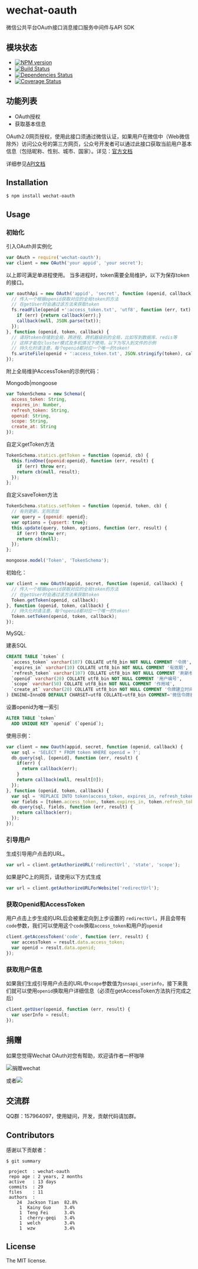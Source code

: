 wechat-oauth
===============

微信公共平台OAuth接口消息接口服务中间件与API SDK

## 模块状态

- [![NPM version](https://badge.fury.io/js/wechat-oauth.png)](http://badge.fury.io/js/wechat-oauth)
- [![Build Status](https://travis-ci.org/node-webot/wechat-oauth.png?branch=master)](https://travis-ci.org/node-webot/wechat-oauth)
- [![Dependencies Status](https://david-dm.org/node-webot/wechat-oauth.png)](https://david-dm.org/node-webot/wechat-oauth)
- [![Coverage Status](https://coveralls.io/repos/node-webot/wechat-oauth/badge.png)](https://coveralls.io/r/node-webot/wechat-oauth)

## 功能列表
- OAuth授权
- 获取基本信息

OAuth2.0网页授权，使用此接口须通过微信认证，如果用户在微信中（Web微信除外）访问公众号的第三方网页，公众号开发者可以通过此接口获取当前用户基本信息（包括昵称、性别、城市、国家）。详见：[官方文档](http://mp.weixin.qq.com/wiki/index.php?title=网页授权获取用户基本信息)

详细参见[API文档](http://doxmate.cool/node-webot/wechat-oauth/api.html)

## Installation

```sh
$ npm install wechat-oauth
```

## Usage

### 初始化
引入OAuth并实例化

```js
var OAuth = require('wechat-oauth');
var client = new OAuth('your appid', 'your secret');
```

以上即可满足单进程使用。
当多进程时，token需要全局维护，以下为保存token的接口。

```js
var oauthApi = new OAuth('appid', 'secret', function (openid, callback) {
  // 传入一个根据openid获取对应的全局token的方法
  // 在getUser时会通过该方法来获取token
  fs.readFile(openid +':access_token.txt', 'utf8', function (err, txt) {
    if (err) {return callback(err);}
    callback(null, JSON.parse(txt));
  });
}, function (openid, token, callback) {
  // 请将token存储到全局，跨进程、跨机器级别的全局，比如写到数据库、redis等
  // 这样才能在cluster模式及多机情况下使用，以下为写入到文件的示例
  // 持久化时请注意，每个openid都对应一个唯一的token!
  fs.writeFile(openid + ':access_token.txt', JSON.stringify(token), callback);
});
```

附上全局维护AccessToken的示例代码：

Mongodb|mongoose

``` js
var TokenSchema = new Schema({
  access_token: String,
  expires_in: Number,
  refresh_token: String,
  openid: String,
  scope: String,
  create_at: String
});
```

自定义getToken方法

```js
TokenSchema.statics.getToken = function (openid, cb) {
  this.findOne({openid:openid}, function (err, result) {
    if (err) throw err;
    return cb(null, result);
  });
};
```

自定义saveToken方法

```js
TokenSchema.statics.setToken = function (openid, token, cb) {
  // 有则更新，无则添加
  var query = {openid: openid};
  var options = {upsert: true};
  this.update(query, token, options, function (err, result) {
    if (err) throw err;
    return cb(null);
  });
};

mongoose.model('Token', 'TokenSchema');
```

初始化：

```js
var client = new OAuth(appid, secret, function (openid, callback) {
  // 传入一个根据openid获取对应的全局token的方法
  // 在getUser时会通过该方法来获取token
  Token.getToken(openid, callback);
}, function (openid, token, callback) {
  // 持久化时请注意，每个openid都对应一个唯一的token!
  Token.setToken(openid, token, callback);
});
```

MySQL:

建表SQL

```sql
CREATE TABLE `token` (
  `access_token` varchar(107) COLLATE utf8_bin NOT NULL COMMENT '令牌',
  `expires_in` varchar(10) COLLATE utf8_bin NOT NULL COMMENT '有效期',
  `refresh_token` varchar(107) COLLATE utf8_bin NOT NULL COMMENT '刷新参数',
  `openid` varchar(28) COLLATE utf8_bin NOT NULL COMMENT '用户编号',
  `scope` varchar(50) COLLATE utf8_bin NOT NULL COMMENT '作用域',
  `create_at` varchar(20) COLLATE utf8_bin NOT NULL COMMENT '令牌建立时间'
) ENGINE=InnoDB DEFAULT CHARSET=utf8 COLLATE=utf8_bin COMMENT='微信令牌表';
```

设置openid为唯一索引

```sql
ALTER TABLE `token`
  ADD UNIQUE KEY `openid` (`openid`);
```

使用示例：

```js
var client = new Oauth(appid, secret, function (openid, callback) {
  var sql = 'SELECT * FROM token WHERE openid = ?';
  db.query(sql, [openid], function (err, result) {
    if(err) {
      return callback(err);
    }
    return callback(null, result[0]);
  });
}, function (openid, token, callback) {
  var sql = 'REPLACE INTO token(access_token, expires_in, refresh_token, openid, scope, create_at) VALUES(?, ?, ?, ?, ?, ?)';
  var fields = [token.access_token, token.expires_in, token.refresh_token, token.openid, token.scope, token.create_at];
  db.query(sql, fields, function (err, result) {
    return callback(err);
  });
});
```

### 引导用户
生成引导用户点击的URL。

```js
var url = client.getAuthorizeURL('redirectUrl', 'state', 'scope');
```

如果是PC上的网页，请使用以下方式生成
```js
var url = client.getAuthorizeURLForWebsite('redirectUrl');
```

### 获取Openid和AccessToken
用户点击上步生成的URL后会被重定向到上步设置的 `redirectUrl`，并且会带有`code`参数，我们可以使用这个`code`换取`access_token`和用户的`openid`

```js
client.getAccessToken('code', function (err, result) {
  var accessToken = result.data.access_token;
  var openid = result.data.openid;
});
```

### 获取用户信息
如果我们生成引导用户点击的URL中`scope`参数值为`snsapi_userinfo`，接下来我们就可以使用`openid`换取用户详细信息（必须在getAccessToken方法执行完成之后）

```js
client.getUser(openid, function (err, result) {
  var userInfo = result;
});
```

## 捐赠
如果您觉得Wechat OAuth对您有帮助，欢迎请作者一杯咖啡

![捐赠wechat](https://cloud.githubusercontent.com/assets/327019/2941591/2b9e5e58-d9a7-11e3-9e80-c25aba0a48a1.png)

或者[![](http://img.shields.io/gratipay/JacksonTian.svg)](https://www.gittip.com/JacksonTian/)

## 交流群
QQ群：157964097，使用疑问，开发，贡献代码请加群。

## Contributors
感谢以下贡献者：

```
$ git summary

 project  : wechat-oauth
 repo age : 2 years, 2 months
 active   : 13 days
 commits  : 29
 files    : 11
 authors  :
    24  Jackson Tian  82.8%
     1  Kainy Guo     3.4%
     1  Teng Fei      3.4%
     1  cherry-geqi   3.4%
     1  welch         3.4%
     1  wzw           3.4%

```

## License
The MIT license.
